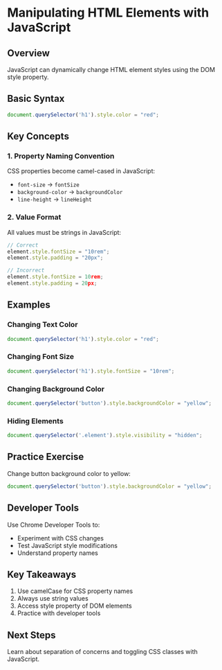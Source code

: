 # Manipulating HTML Elements with JavaScript

## Overview
JavaScript can dynamically change HTML element styles 
using the DOM style property.

## Basic Syntax
```javascript
document.querySelector('h1').style.color = "red";
```

## Key Concepts

### 1. Property Naming Convention
CSS properties become camel-cased in JavaScript:
- `font-size` → `fontSize`
- `background-color` → `backgroundColor`
- `line-height` → `lineHeight`

### 2. Value Format
All values must be strings in JavaScript:
```javascript
// Correct
element.style.fontSize = "10rem";
element.style.padding = "20px";

// Incorrect
element.style.fontSize = 10rem;
element.style.padding = 20px;
```

## Examples

### Changing Text Color
```javascript
document.querySelector('h1').style.color = "red";
```

### Changing Font Size
```javascript
document.querySelector('h1').style.fontSize = "10rem";
```

### Changing Background Color
```javascript
document.querySelector('button').style.backgroundColor = "yellow";
```

### Hiding Elements
```javascript
document.querySelector('.element').style.visibility = "hidden";
```

## Practice Exercise
Change button background color to yellow:
```javascript
document.querySelector('button').style.backgroundColor = "yellow";
```

## Developer Tools
Use Chrome Developer Tools to:
- Experiment with CSS changes
- Test JavaScript style modifications
- Understand property names

## Key Takeaways
1. Use camelCase for CSS property names
2. Always use string values
3. Access style property of DOM elements
4. Practice with developer tools

## Next Steps
Learn about separation of concerns and 
toggling CSS classes with JavaScript.
